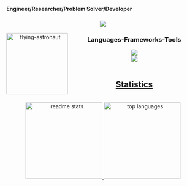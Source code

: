 **Engineer/Researcher/Problem Solver/Developer**  <br/>
<h3 align='center'>
  <img src="https://readme-typing-svg.herokuapp.com/?font=Righteous&size=35&center=true&vCenter=true&height=30&duration=4000&lines=Engineer;+Researcher;+Problem+Solver;+Developer;" />
</h3>
<div align='center'>
  <img src="https://github.com/Milan-Adhikari/Milan-Adhikari/assets/84562846/9728a7de-a06a-446e-b7f3-9cbff447060e" alt="flying-astronaut" align="left" height="160" autoplay/> 
</div>

<div align="center">
  <h3> Languages-Frameworks-Tools </h3>
  <a href="https://skillicons.dev">
    <img src="https://skillicons.dev/icons?i=python,sklearn,tensorflow,django,flask,vscode,anaconda,js,react,tailwind,ts" /> <br/>
    <img src="https://skillicons.dev/icons?i=vite,html,css,cloudflare,docker,gcp,c,cpp,linux,figma,github" /> <br/>
</div>
<br />

<h2 align="center">Statistics</h2>
<br>

<div align='center'>
  <a href="https://github.com/milan-adhikari/github-readme-stats">
    <img height=200 src="https://github-readme-stats-one-xi-74.vercel.app/api?username=milan-adhikari&count_private=true&show_icons=true&theme=react&rank_icon=github&border_radius=10&hide_rank=true" alt="readme stats" />
  </a>
  <a href="https://github.com/milan-adhikari/github-readme-stats">
    <img height=200 src="https://github-readme-stats-one-xi-74.vercel.app/api/top-langs/?username=milan-adhikari&hide=HTML&langs_count=8&layout=compact&theme=react&border_radius=10&count_weight=0.5&exclude_repo=github-readme-stats" alt="top languages" />
  </a>
</div>

<br/><br/>
